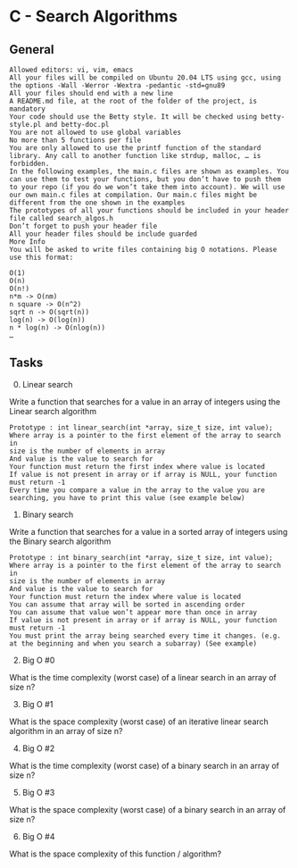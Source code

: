 # C - Search Algorithms

## General
	Allowed editors: vi, vim, emacs
	All your files will be compiled on Ubuntu 20.04 LTS using gcc, using the options -Wall -Werror -Wextra -pedantic -std=gnu89
	All your files should end with a new line
	A README.md file, at the root of the folder of the project, is mandatory
	Your code should use the Betty style. It will be checked using betty-style.pl and betty-doc.pl
	You are not allowed to use global variables
	No more than 5 functions per file
	You are only allowed to use the printf function of the standard library. Any call to another function like strdup, malloc, … is forbidden.
	In the following examples, the main.c files are shown as examples. You can use them to test your functions, but you don’t have to push them to your repo (if you do we won’t take them into account). We will use our own main.c files at compilation. Our main.c files might be different from the one shown in the examples
	The prototypes of all your functions should be included in your header file called search_algos.h
	Don’t forget to push your header file
	All your header files should be include guarded
	More Info
	You will be asked to write files containing big O notations. Please use this format:

	O(1)
	O(n)
	O(n!)
	n*m -> O(nm)
	n square -> O(n^2)
	sqrt n -> O(sqrt(n))
	log(n) -> O(log(n))
	n * log(n) -> O(nlog(n))
	…


## Tasks


0. Linear search

Write a function that searches for a value in an array of integers using the Linear search algorithm

	Prototype : int linear_search(int *array, size_t size, int value);
	Where array is a pointer to the first element of the array to search in
	size is the number of elements in array
	And value is the value to search for
	Your function must return the first index where value is located
	If value is not present in array or if array is NULL, your function must return -1
	Every time you compare a value in the array to the value you are searching, you have to print this value (see example below)



1. Binary search

Write a function that searches for a value in a sorted array of integers using the Binary search algorithm

	Prototype : int binary_search(int *array, size_t size, int value);
	Where array is a pointer to the first element of the array to search in
	size is the number of elements in array
	And value is the value to search for
	Your function must return the index where value is located
	You can assume that array will be sorted in ascending order
	You can assume that value won’t appear more than once in array
	If value is not present in array or if array is NULL, your function must return -1
	You must print the array being searched every time it changes. (e.g. at the beginning and when you search a subarray) (See example)



2. Big O #0

What is the time complexity (worst case) of a linear search in an array of size n?



3. Big O #1

What is the space complexity (worst case) of an iterative linear search algorithm in an array of size n?



4. Big O #2

What is the time complexity (worst case) of a binary search in an array of size n?



5. Big O #3

What is the space complexity (worst case) of a binary search in an array of size n?


6. Big O #4

What is the space complexity of this function / algorithm?
